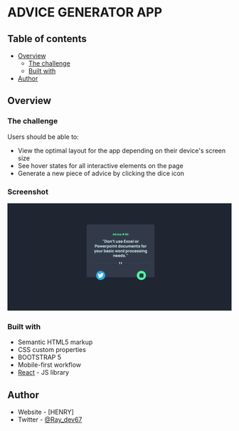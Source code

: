 # ADVICE GENERATOR APP

## Table of contents

- [Overview](#overview)
  - [The challenge](#the-challenge)
  - [Built with](#built-with)
- [Author](#author)


## Overview

### The challenge

Users should be able to:

- View the optimal layout for the app depending on their device's screen size
- See hover states for all interactive elements on the page
- Generate a new piece of advice by clicking the dice icon

### Screenshot

![](./advice.png)

### Built with

- Semantic HTML5 markup
- CSS custom properties
- BOOTSTRAP 5
- Mobile-first workflow
- [React](https://reactjs.org/) - JS library


## Author

- Website - [HENRY]
- Twitter - [@Ray_dev67](https://www.twitter.com/Ray_dev67)

